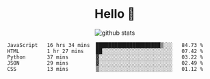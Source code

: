 <h1 align="center">Hello 👋 </h3>

<p align="center">
  <img src="https://github-readme-stats.vercel.app/api?username=syeehyn&hide=stars,prs,issues,contribs&count_private=true&hide_title=true" alt="github stats" />
</p>

<!--START_SECTION:waka-->
```text
JavaScript   16 hrs 34 mins  █████████████████████▒░░░   84.73 % 
HTML         1 hr 27 mins    ██░░░░░░░░░░░░░░░░░░░░░░░   07.42 % 
Python       37 mins         ▓░░░░░░░░░░░░░░░░░░░░░░░░   03.22 % 
JSON         29 mins         ▓░░░░░░░░░░░░░░░░░░░░░░░░   02.49 % 
CSS          13 mins         ▒░░░░░░░░░░░░░░░░░░░░░░░░   01.12 % 
```
<!--END_SECTION:waka-->
